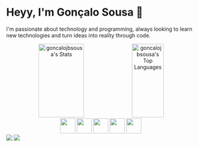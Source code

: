 <h1>Heyy, I'm Gonçalo Sousa 👋</h1>

<p>I'm passionate about technology and programming, always looking to learn new technologies and turn ideas into reality through code.</p>

<div align="center">  
  <img width="49%" height="195px" src="https://github-readme-stats.vercel.app/api?username=goncalojbsousa&show_icons=true&count_private=true&hide_border=true&theme=tokyonight&bg_color=0d1117&hide_rank=true" alt="goncalojbsousa's Stats" /> 
  <img width="41%" height="195px" src="https://github-readme-stats.vercel.app/api/top-langs/?username=goncalojbsousa&layout=compact&hide_border=true&theme=tokyonight&bg_color=0d1117" alt="goncalojbsousa's Top Languages"/>
</div>


<div align="center">  
  <img loading="lazy" src="https://cdn.jsdelivr.net/gh/devicons/devicon@latest/icons/typescript/typescript-plain.svg" width="40" height="40" />
  <img loading="lazy" src="https://cdn.jsdelivr.net/gh/devicons/devicon@latest/icons/postgresql/postgresql-plain.svg" width="40" height="40" />
  <img loading="lazy" src="https://cdn.jsdelivr.net/gh/devicons/devicon@latest/icons/react/react-original.svg"  width="40" height="40"/>
  <img loading="lazy" src="https://cdn.jsdelivr.net/gh/devicons/devicon@latest/icons/nextjs/nextjs-plain.svg" width="40" height="40" />
  <img loading="lazy" src="https://cdn.jsdelivr.net/gh/devicons/devicon@latest/icons/tailwindcss/tailwindcss-original.svg" width="40" height="40" />
</div>    
      
 
<div> 
  <a href = "mailto:goncalojbsousa@gmail.com"><img src="https://img.shields.io/badge/-Gmail-%23333?style=for-the-badge&logo=gmail&logoColor=white" target="_blank"></a>
  <a href="https://www.linkedin.com/in/gonçalo-sousa-389332252" target="_blank"><img src="https://img.shields.io/badge/-LinkedIn-%230077B5?style=for-the-badge&logo=linkedin&logoColor=white" target="_blank"></a> 
</div>
